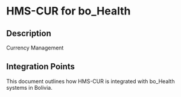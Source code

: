 # HMS-CUR for bo_Health

## Description

Currency Management

## Integration Points

This document outlines how HMS-CUR is integrated with bo_Health systems in Bolivia.
